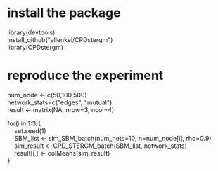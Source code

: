 # install the package
library(devtools)\
install_github("allenkei/CPDstergm")\
library(CPDstergm)

# reproduce the experiment
num_node <- c(50,100,500)\
network_stats=c("edges", "mutual")\
result <- matrix(NA, nrow=3, ncol=4)

for(i in 1:3){\
&nbsp;&nbsp;&nbsp; set.seed(1)\
&nbsp;&nbsp;&nbsp; SBM_list <- sim_SBM_batch(num_nets=10, n=num_node[i], rho=0.9)\
&nbsp;&nbsp;&nbsp; sim_result <- CPD_STERGM_batch(SBM_list, network_stats)\
&nbsp;&nbsp;&nbsp; result[i,] <- colMeans(sim_result)\
}



